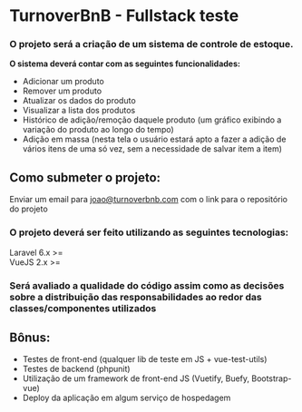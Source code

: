 # TurnoverBnB - Fullstack teste
### O projeto será a criação de um sistema de controle de estoque.

<b>O sistema deverá contar com as seguintes funcionalidades:</b>

* Adicionar um produto
* Remover um produto
* Atualizar os dados do produto
* Visualizar a lista dos produtos
* Histórico de adição/remoção daquele produto (um gráfico exibindo a variação do produto ao longo do tempo)
* Adição em massa (nesta tela o usuário estará apto a fazer a adição de vários itens de uma só vez, sem a necessidade de salvar item a item)

## Como submeter o projeto:
Enviar um email para joao@turnoverbnb.com com o link para o repositório do projeto


### O projeto deverá ser feito utilizando as seguintes tecnologias:

<p>Laravel 6.x >= </br>
VueJS 2.x >=</p>

### Será avaliado a qualidade do código assim como as decisões sobre a distribuição das responsabilidades ao redor das classes/componentes utilizados

## Bônus:
* Testes de front-end (qualquer lib de teste em JS + vue-test-utils)
* Testes de backend (phpunit)
* Utilização de um framework de front-end JS (Vuetify, Buefy, Bootstrap-vue)
* Deploy da aplicação em algum serviço de hospedagem
